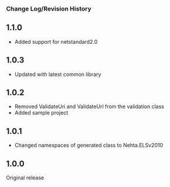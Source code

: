 ### Change Log/Revision History

1.1.0
-----
- Added support for netstandard2.0

1.0.3
-----
- Updated with latest common library

1.0.2
-----
- Removed ValidateUri and ValidateUrl from the validation class
- Added sample project

1.0.1
-----
- Changed namespaces of generated class to Nehta.ELSv2010

1.0.0
-----
Original release




